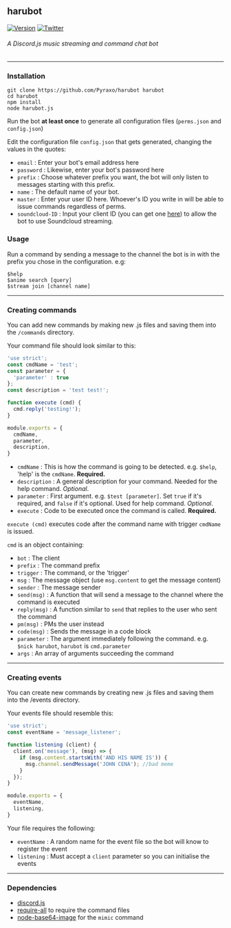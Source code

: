 ## harubot
[![Version](https://img.shields.io/badge/Version-1.1.3-green.svg?style=flat-square)](https://github.com/Pyraxo/harubot/releases)
[![Twitter](https://img.shields.io/twitter/follow/Pyraxo.svg?style=social)](http://twitter.com/pyraxo)
###### A Discord.js music streaming and command chat bot
***
### Installation
```
git clone https://github.com/Pyraxo/harubot harubot
cd harubot
npm install
node harubot.js
```

Run the bot **at least once** to generate all configuration files (`perms.json` and `config.json`)

Edit the configuration file `config.json` that gets generated, changing the values in the quotes:
  - `email` : Enter your bot's email address here
  - `password` : Likewise, enter your bot's password here
  - `prefix` : Choose whatever prefix you want, the bot will only listen to messages starting with this prefix.
  - `name` : The default name of your bot.
  - `master` : Enter your user ID here. Whoever's ID you write in will be able to issue commands regardless of perms.
  - `soundcloud-ID` : Input your client ID (you can get one [here](http://soundcloud.com/you/apps/)) to allow the bot to use Soundcloud streaming.

### Usage
Run a command by sending a message to the channel the bot is in with the prefix you chose in the configuration. e.g:
```
$help
$anime search [query]
$stream join [channel name]
```

***
### Creating commands
You can add new commands by making new .js files and saving them into the `/commands` directory.

Your command file should look similar to this:
```js
'use strict';
const cmdName = 'test';
const parameter = {
  'parameter' : true
};
const description = 'test test!';

function execute (cmd) {
  cmd.reply('testing!');
}

module.exports = {
  cmdName,
  parameter,
  description,
}
```
  - `cmdName` : This is how the command is going to be detected. e.g. `$help`, 'help' is the `cmdName`. **Required.**
  - `description` : A general description for your command. Needed for the help command. *Optional*.
  - `parameter` : First argument. e.g. `$test [parameter]`. Set `true` if it's required, and `false` if it's optional. Used for help command. *Optional*.
  - `execute` : Code to be executed once the command is called. **Required.**

`execute (cmd)` executes code after the command name with trigger `cmdName` is issued.

`cmd` is an object containing:
  - `bot` : The client
  - `prefix` : The command prefix
  - `trigger` : The command, or the 'trigger'
  - `msg` : The message object (use `msg.content` to get the message content)
  - `sender` : The message sender
  - `send(msg)` : A function that will send a message to the channel where the command is executed
  - `reply(msg)` : A function similar to `send` that replies to the user who sent the command
  - `pm(msg)` : PMs the user instead
  - `code(msg)` : Sends the message in a code block
  - `parameter` : The argument immediately following the command. e.g. `$nick harubot`, `harubot` is `cmd.parameter`
  - `args` : An array of arguments succeeding the command

***
### Creating events
You can create new commands by creating new .js files and saving them into the /events directory.

Your events file should resemble this:
```js
'use strict';
const eventName = 'message_listener';

function listening (client) {
  client.on('message'), (msg) => {
    if (msg.content.startsWith('AND HIS NAME IS')) {
      msg.channel.sendMessage('JOHN CENA'); //bad meme
    }
  });
}

module.exports = {
  eventName,
  listening,
}
```

Your file requires the following:
  - `eventName` : A random name for the event file so the bot will know to register the event
  - `listening` : Must accept a `client` parameter so you can initialise the events

***
### Dependencies
* [discord.js](https://github.com/hydrabolt/discord.js)
* [require-all](https://www.npmjs.com/package/require-all) to require the command files
* [node-base64-image](http://riyadhalnur.github.io/node-base64-image/) for the `mimic` command
